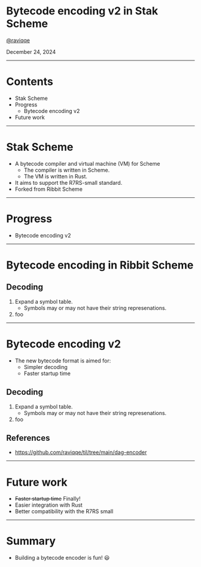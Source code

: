 # Bytecode encoding v2 in Stak Scheme

[@raviqqe](https://github.com/raviqqe)

December 24, 2024

---

# Contents

- Stak Scheme
- Progress
  - Bytecode encoding v2
- Future work

---

# Stak Scheme

- A bytecode compiler and virtual machine (VM) for Scheme
  - The compiler is written in Scheme.
  - The VM is written in Rust.
- It aims to support the R7RS-small standard.
- Forked from Ribbit Scheme

---

# Progress

- Bytecode encoding v2

---

# Bytecode encoding in Ribbit Scheme

## Decoding

1. Expand a symbol table.
   - Symbols may or may not have their string represenations.
1. foo

---

# Bytecode encoding v2

- The new bytecode format is aimed for:
  - Simpler decoding
  - Faster startup time

## Decoding

1. Expand a symbol table.
   - Symbols may or may not have their string represenations.
1. foo

## References

- https://github.com/raviqqe/til/tree/main/dag-encoder

---

# Future work

- ~~Faster startup time~~ Finally!
- Easier integration with Rust
- Better compatibility with the R7RS small

---

# Summary

- Building a bytecode encoder is fun! 😃
